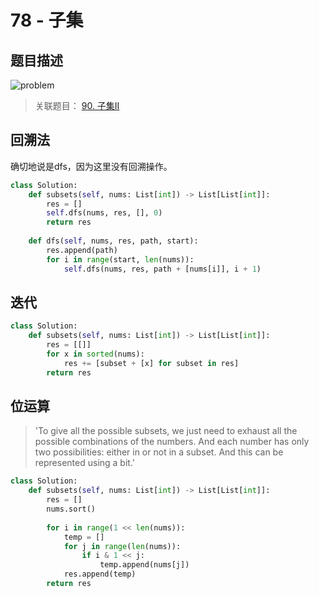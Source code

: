 # 78 - 子集

## 题目描述
![problem](images/78.png)

>关联题目： [90. 子集II](https://github.com/Rosevil1874/LeetCode/tree/master/Python-Solution/90_Subsets-II)

## 回溯法
确切地说是dfs，因为这里没有回溯操作。

```python
class Solution:
    def subsets(self, nums: List[int]) -> List[List[int]]:
        res = []
        self.dfs(nums, res, [], 0)
        return res
        
    def dfs(self, nums, res, path, start):
        res.append(path)
        for i in range(start, len(nums)):   
            self.dfs(nums, res, path + [nums[i]], i + 1)
```


## 迭代

```python
class Solution:
    def subsets(self, nums: List[int]) -> List[List[int]]:
        res = [[]]
        for x in sorted(nums):
            res += [subset + [x] for subset in res]
        return res
```


## 位运算
>'To give all the possible subsets, we just need to exhaust all the possible combinations of the numbers. And each number has only two possibilities: either in or not in a subset. And this can be represented using a bit.'

```python
class Solution:
    def subsets(self, nums: List[int]) -> List[List[int]]:
        res = []
        nums.sort()
        
        for i in range(1 << len(nums)):
            temp = []
            for j in range(len(nums)):
                if i & 1 << j:
                    temp.append(nums[j])
            res.append(temp)
        return res
```